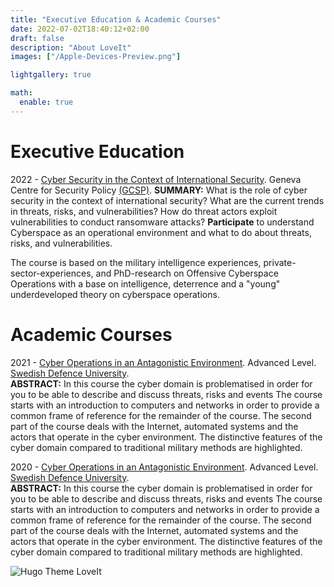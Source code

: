 ```yaml
---
title: "Executive Education & Academic Courses"
date: 2022-07-02T18:40:12+02:00
draft: false
description: "About LoveIt"
images: ["/Apple-Devices-Preview.png"]

lightgallery: true

math:
  enable: true
---
```

<!--
COMMANDS BELOW
## Features

### Performance and SEO
*italics**

**bold**

***bold italics***

* bullet





> **Disclaimer**: The opinions, comments, and views expressed are the author's, and only the author's, and do not reflect the official policy or position of any current associated entity, or past associated entity. 
>
> References indicate links to other sources and related author(s) opinions, comments, and/or views.

URL   [lazysizes](https://github.com/aFarkas/lazysizes)
-->

# Executive Education
2022 - [Cyber Security in the Context of International Security](https://www.gcsp.ch/courses/cyber-security-context-international-security). Geneva Centre for Security Policy [(GCSP)](https://www.gcsp.ch). 
**SUMMARY:** What is the role of cyber security in the context of international security?
What are the current trends in threats, risks, and vulnerabilities? How do threat actors exploit vulnerabilities to conduct ransomware attacks? **Participate** to understand Cyberspace as an operational environment and what to do about threats, risks, and vulnerabilities.  

The course is based on the military intelligence experiences, private-sector-experiences, and PhD-research on Offensive Cyberspace Operations with a base on intelligence, deterrence and a "young" underdeveloped theory on cyberspace operations.


# Academic Courses

2021 - [Cyber Operations in an Antagonistic Environment](https://www.fhs.se/utbildningar/cyberoperationer-i-antagonistisk-miljo.html). Advanced Level. [Swedish Defence University](https://www.fhs.se).  
**ABSTRACT:** In this course the cyber domain is problematised in order for you to be able to describe and discuss threats, risks and events
The course starts with an introduction to computers and networks in order to provide a common frame of reference for the remainder of the course. The second part of the course deals with the Internet, automated systems and the actors that operate in the cyber environment. The distinctive features of the cyber domain compared to traditional military methods are highlighted.

2020 - [Cyber Operations in an Antagonistic Environment](https://www.fhs.se/en/swedish-defence-university/courses/cyber-operations-in-antagonistic-environments.html). Advanced Level.  [Swedish Defence University](https://www.fhs.se).  
**ABSTRACT:** In this course the cyber domain is problematised in order for you to be able to describe and discuss threats, risks and events
The course starts with an introduction to computers and networks in order to provide a common frame of reference for the remainder of the course. The second part of the course deals with the Internet, automated systems and the actors that operate in the cyber environment. The distinctive features of the cyber domain compared to traditional military methods are highlighted.


<!--  THIS TO THE LEFT IS THE WAY TO COMMENT OUT STUFF. Source:  https://stackoverflow.com/questions/45224766/how-to-comment-out-content-in-hugo
  {{/*
	{{< style "img { height: 1.25rem; }" >}}
	[![GitHub release (latest by date)](https://img.shields.io/github/v/release/dillonzq/LoveIt?style=flat-square)](https://github.com/dillonzq/LoveIt/releases)
	[![Hugo](https://img.shields.io/badge/Hugo-%5E0.62.0-ff4088?style=flat-square&logo=hugo)](https://gohugo.io/)
	[![License](https://img.shields.io/github/license/dillonzq/LoveIt?style=flat-square)](https://github.com/dillonzq/LoveIt/blob/master/LICENSE)
	[![GitHub stars](https://img.shields.io/github/stars/dillonzq/LoveIt?style=social)](https://github.com/dillonzq/LoveIt)
	[![GitHub forks](https://img.shields.io/github/forks/dillonzq/LoveIt?style=social)](https://github.com/dillonzq/LoveIt/fork)
	{{< /style >}}
  */}}
-->




<!--
> [:(far fa-kiss-wink-heart fa-fw): LoveIt](https://github.com/dillonzq/LoveIt) is a **clean**, **elegant** but **advanced** blog theme for [Hugo](https://gohugo.io/) developed by {{< person "https://dillonzq.com/" Dillon "author of the LoveIt theme" "/Dillon.png" >}}.
>
> It is based on the original [LeaveIt Theme](https://github.com/liuzc/LeaveIt) and [KeepIt Theme](https://github.com/Fastbyte01/KeepIt).
-->

![Hugo Theme LoveIt](/images/Apple-Devices-Preview.png "Hugo Theme LoveIt")



